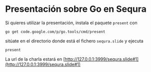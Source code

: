 # Presentación sobre Go en Sequra

Si quieres utilizar la presentación, instala el paquete `present` con

    go get code.google.com/p/go.tools/cmd/present

sitúate en el directorio donde está el fichero `sequra.slide` y ejecuta

    present

La url de la charla estará en [http://127.0.0.1:3999/sequra.slide#1](http://127.0.0.1:3999/sequra.slide#1)

